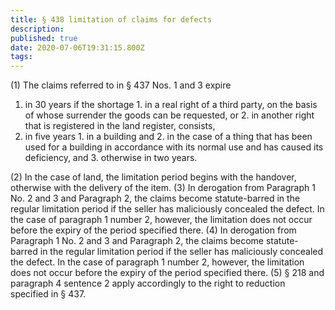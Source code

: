 ```yaml
---
title: § 438 limitation of claims for defects 
description: 
published: true
date: 2020-07-06T19:31:15.800Z
tags: 
---
```


(1) The claims referred to in § 437 Nos. 1 and 3 expire
1. in 30 years if the shortage
		1. in a real right of a third party, on the basis of whose surrender the goods can be requested, or
		2. in another right that is registered in the land register,
consists,
2. in five years
		1. in a building and
		2. in the case of a thing that has been used for a building in accordance with its normal use and has caused its deficiency, and
    3. otherwise in two years.

(2) In the case of land, the limitation period begins with the handover, otherwise with the delivery of the item.
(3) In derogation from Paragraph 1 No. 2 and 3 and Paragraph 2, the claims become statute-barred in the regular limitation period if the seller has maliciously concealed the defect. In the case of paragraph 1 number 2, however, the limitation does not occur before the expiry of the period specified there.
(4) In derogation from Paragraph 1 No. 2 and 3 and Paragraph 2, the claims become statute-barred in the regular limitation period if the seller has maliciously concealed the defect. In the case of paragraph 1 number 2, however, the limitation does not occur before the expiry of the period specified there.
(5) § 218 and paragraph 4 sentence 2 apply accordingly to the right to reduction specified in § 437.
